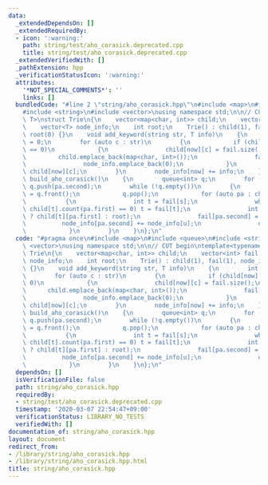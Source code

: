 ```yaml
---
data:
  _extendedDependsOn: []
  _extendedRequiredBy:
  - icon: ':warning:'
    path: string/test/aho_corasick.deprecated.cpp
    title: string/test/aho_corasick.deprecated.cpp
  _extendedVerifiedWith: []
  _pathExtension: hpp
  _verificationStatusIcon: ':warning:'
  attributes:
    '*NOT_SPECIAL_COMMENTS*': ''
    links: []
  bundledCode: "#line 2 \"string/aho_corasick.hpp\"\n#include <map>\n#include <queue>\n\
    #include <string>\n#include <vector>\nusing namespace std;\n\n// CUT begin\ntemplate<typename\
    \ T>\nstruct Trie\n{\n    vector<map<char, int>> child;\n    vector<int> fail;\n\
    \    vector<T> node_info;\n    int root;\n    Trie() : child(1), fail(1), node_info(1),\
    \ root(0) {}\n    void add_keyword(string str, T info)\n    {\n        int now\
    \ = 0;\n        for (auto c : str)\n        {\n            if (child[now].count(c)\
    \ == 0)\n            {\n                child[now][c] = fail.size();\n       \
    \         child.emplace_back(map<char, int>());\n                fail.emplace_back(root);\n\
    \                node_info.emplace_back(0);\n            }\n            now =\
    \ child[now][c];\n        }\n        node_info[now] += info;\n    }\n\n    void\
    \ build_aho_corasick()\n    {\n        queue<int> q;\n        for (auto pa : child[root])\
    \ q.push(pa.second);\n        while (!q.empty())\n        {\n            int s\
    \ = q.front();\n            q.pop();\n            for (auto pa : child[s])\n \
    \           {\n                int t = fail[s];\n                while (t and\
    \ child[t].count(pa.first) == 0) t = fail[t];\n                int u = (child[t].count(pa.first)\
    \ ? child[t][pa.first] : root);\n                fail[pa.second] = u;\n      \
    \          node_info[pa.second] += node_info[u];\n                q.push(pa.second);\n\
    \            }\n        }\n    }\n};\n"
  code: "#pragma once\n#include <map>\n#include <queue>\n#include <string>\n#include\
    \ <vector>\nusing namespace std;\n\n// CUT begin\ntemplate<typename T>\nstruct\
    \ Trie\n{\n    vector<map<char, int>> child;\n    vector<int> fail;\n    vector<T>\
    \ node_info;\n    int root;\n    Trie() : child(1), fail(1), node_info(1), root(0)\
    \ {}\n    void add_keyword(string str, T info)\n    {\n        int now = 0;\n\
    \        for (auto c : str)\n        {\n            if (child[now].count(c) ==\
    \ 0)\n            {\n                child[now][c] = fail.size();\n          \
    \      child.emplace_back(map<char, int>());\n                fail.emplace_back(root);\n\
    \                node_info.emplace_back(0);\n            }\n            now =\
    \ child[now][c];\n        }\n        node_info[now] += info;\n    }\n\n    void\
    \ build_aho_corasick()\n    {\n        queue<int> q;\n        for (auto pa : child[root])\
    \ q.push(pa.second);\n        while (!q.empty())\n        {\n            int s\
    \ = q.front();\n            q.pop();\n            for (auto pa : child[s])\n \
    \           {\n                int t = fail[s];\n                while (t and\
    \ child[t].count(pa.first) == 0) t = fail[t];\n                int u = (child[t].count(pa.first)\
    \ ? child[t][pa.first] : root);\n                fail[pa.second] = u;\n      \
    \          node_info[pa.second] += node_info[u];\n                q.push(pa.second);\n\
    \            }\n        }\n    }\n};\n"
  dependsOn: []
  isVerificationFile: false
  path: string/aho_corasick.hpp
  requiredBy:
  - string/test/aho_corasick.deprecated.cpp
  timestamp: '2020-03-07 22:54:47+09:00'
  verificationStatus: LIBRARY_NO_TESTS
  verifiedWith: []
documentation_of: string/aho_corasick.hpp
layout: document
redirect_from:
- /library/string/aho_corasick.hpp
- /library/string/aho_corasick.hpp.html
title: string/aho_corasick.hpp
---
```

